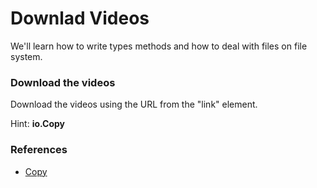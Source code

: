 # Downlad Videos
We'll learn how to write types methods and how to deal with files on file system.

### Download the videos
Download the videos using the URL from the "link" element.

Hint: **io.Copy**

### References
* [Copy](https://golang.org/pkg/io/#Copy)



